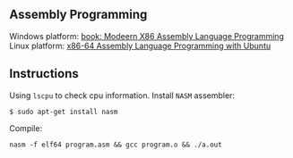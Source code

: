 ## Assembly Programming
Windows platform: [book: Modeern X86 Assembly Language Programming](https://doc.lagout.org/programmation/asm/Modern%20X86%20Assembly%20Language%20Programming_%2032-bit%2C%2064-bit%2C%20SSE%2C%20and%20AVX%20%5BKusswurm%202014-11-25%5D.pdf)
Linux platform: [x86-64 Assembly Language Programming with Ubuntu](http://www.egr.unlv.edu/~ed/assembly64.pdf)
## Instructions
Using `lscpu` to check cpu information. Install `NASM` assembler:  
```
$ sudo apt-get install nasm
```
Compile:  
```
nasm -f elf64 program.asm && gcc program.o && ./a.out
```

